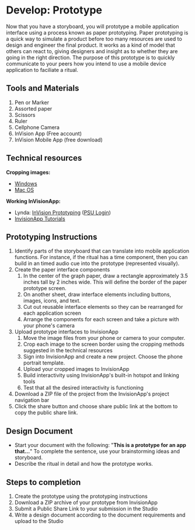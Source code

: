 # Develop: Prototype

Now that you have a storyboard, you will prototype a mobile application interface using a process known as paper prototyping. Paper prototyping is a quick way to simulate a product before too many resources are used to design and engineer the final product. It works as a kind of model that others can react to, giving designers and insight as to whether they are going in the right direction. The purpose of this prototype is to quickly communicate to your peers how you intend to use a mobile device application to faciliate a ritual.

## Tools and Materials

1. Pen or Marker
2. Assorted paper
3. Scissors
4. Ruler
5. Cellphone Camera
6. InVision App \(Free account\)
7. InVision Mobile App \(free download\)

## Technical resources

**Cropping images:**

* [Windows](http://www.tech-recipes.com/rx/56624/how-to-rotate-crop-photos-in-windows-10/)
* [Mac OS](http://osxdaily.com/2014/06/16/crop-image-mac-preview/)

**Working InVisionApp:**

* Lynda: [InVision Prototyping](https://www.lynda.com/Flinto-tutorials/Invision-prototyping/452520/493200-4.html) \([PSU Login](https://lynda.psu.edu)\)
* [InvisionApp Tutorials](https://projects.invisionapp.com/d/main#/learn)

## Prototyping Instructions

1. Identify parts of the storyboard that can translate into mobile application functions. For instance, if the ritual has a time component, then you can build in an timed audio cue into the prototype \(represented visually\).
2. Create the paper interface components
   1. In the center of the graph paper, draw a rectangle approximately 3.5 inches tall by 2 inches wide. This will define the border of the paper prototype screen.
   2. On another sheet, draw interface elements including buttons, images, icons, and text.
   3. Cut out reusable interface elements so they can be rearranged for each application screen
   4. Arrange the components for each screen and take a picture with your phone's camera
3. Upload prototype interfaces to InvisionApp
   1. Move the image files from your phone or camera to your computer.
   2. Crop each image to the screen border using the cropping methods suggested in the technical resources
   3. Sign into InvisionApp and create a new project. Choose the phone portrait template.
   4. Upload your cropped images to InvisionApp
   5. Build interactivity using InvisionApp's built-in hotspot and linking tools
   6. Test that all the desired interactivity is functioning
4. Download a ZIP file of the project from the InvisionApp's project navigation bar
5. Click the share button and choose share public link at the bottom to copy the public share link.

## Design Document

* Start your document with the following: "**This is a prototype for an app that...**" To complete the sentence, use your brainstorming ideas and storyboard.
* Describe the ritual in detail and how the prototype works.

## Steps to completion

1. Create the prototype using the prototyping instructions
2. Download a ZIP archive of your prototype from InvisionApp
3. Submit a Public Share Link to your submission in the Studio
4. Write a design document according to the document requirements and upload to the Studio 




